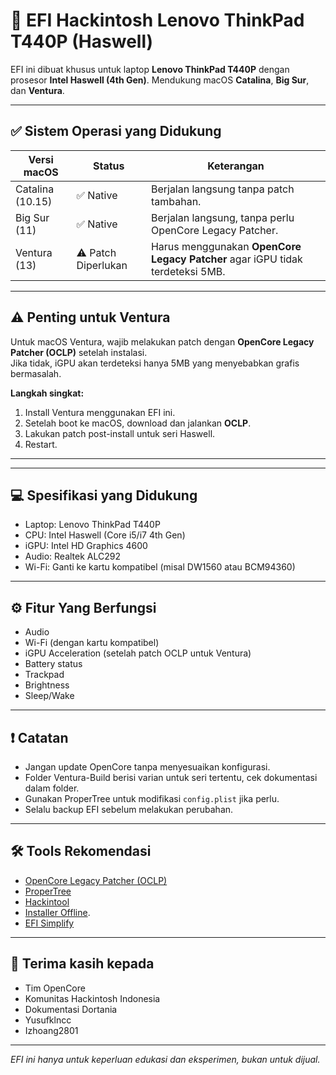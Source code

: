 # 🚀 EFI Hackintosh Lenovo ThinkPad T440P (Haswell)

EFI ini dibuat khusus untuk laptop **Lenovo ThinkPad T440P** dengan prosesor **Intel Haswell (4th Gen)**. Mendukung macOS **Catalina**, **Big Sur**, dan **Ventura**.

---

## ✅ Sistem Operasi yang Didukung

| Versi macOS     | Status          | Keterangan                                                                  |
|-----------------|-----------------|----------------------------------------------------------------------------|
| Catalina (10.15)| ✅ Native       | Berjalan langsung tanpa patch tambahan.                                    |
| Big Sur (11)    | ✅ Native       | Berjalan langsung, tanpa perlu OpenCore Legacy Patcher.                    |
| Ventura (13)    | ⚠️ Patch Diperlukan | Harus menggunakan **OpenCore Legacy Patcher** agar iGPU tidak terdeteksi 5MB.|

---

## ⚠️ Penting untuk Ventura

Untuk macOS Ventura, wajib melakukan patch dengan **OpenCore Legacy Patcher (OCLP)** setelah instalasi.  
Jika tidak, iGPU akan terdeteksi hanya 5MB yang menyebabkan grafis bermasalah.

**Langkah singkat:**

1. Install Ventura menggunakan EFI ini.
2. Setelah boot ke macOS, download dan jalankan **OCLP**.
3. Lakukan patch post-install untuk seri Haswell.
4. Restart.

---

---

## 💻 Spesifikasi yang Didukung

- Laptop: Lenovo ThinkPad T440P
- CPU: Intel Haswell (Core i5/i7 4th Gen)
- iGPU: Intel HD Graphics 4600
- Audio: Realtek ALC292
- Wi-Fi: Ganti ke kartu kompatibel (misal DW1560 atau BCM94360)

---

## ⚙️ Fitur Yang Berfungsi

- Audio  
- Wi-Fi (dengan kartu kompatibel)  
- iGPU Acceleration (setelah patch OCLP untuk Ventura)  
- Battery status  
- Trackpad  
- Brightness  
- Sleep/Wake  

---

## ❗ Catatan

- Jangan update OpenCore tanpa menyesuaikan konfigurasi.  
- Folder Ventura-Build berisi varian untuk seri tertentu, cek dokumentasi dalam folder.  
- Gunakan ProperTree untuk modifikasi `config.plist` jika perlu.  
- Selalu backup EFI sebelum melakukan perubahan.

---

## 🛠️ Tools Rekomendasi

- [OpenCore Legacy Patcher (OCLP)](https://dortania.github.io/OpenCore-Legacy-Patcher/)  
- [ProperTree](https://github.com/corpnewt/ProperTree)  
- [Hackintool](https://github.com/headkaze/Hackintool)
- [Installer Offline](https://github.com/yusufklncc/Hackintosh-for-All-Computers).
- [EFI Simplify](https://github.com/lzhoang2801/OpCore-Simplify)
---

## 🙏 Terima kasih kepada

- Tim OpenCore  
- Komunitas Hackintosh Indonesia  
- Dokumentasi Dortania
- Yusufklncc
- Izhoang2801

---

*EFI ini hanya untuk keperluan edukasi dan eksperimen, bukan untuk dijual.*
